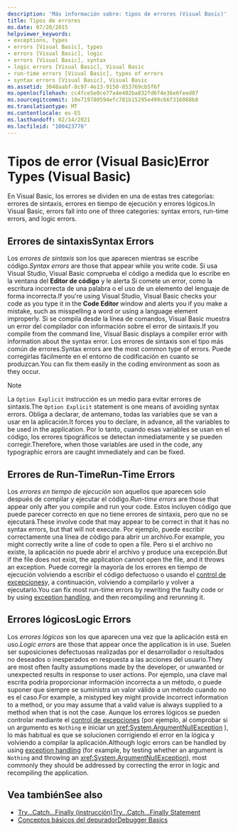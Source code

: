 ```yaml
---
description: 'Más información sobre: tipos de errores (Visual Basic)'
title: Tipos de errores
ms.date: 07/20/2015
helpviewer_keywords:
- exceptions, types
- errors [Visual Basic], types
- errors [Visual Basic], logic
- errors [Visual Basic], syntax
- logic errors [Visual Basic], Visual Basic
- run-time errors [Visual Basic], types of errors
- syntax errors [Visual Basic], Visual Basic
ms.assetid: 3048aabf-8c97-4e13-9150-853769cb5f6f
ms.openlocfilehash: cc4fce5e0ce77a4e402ba832fd6f4e36e6feed07
ms.sourcegitcommit: 10e719780594efc781b15295e499c66f316068b8
ms.translationtype: MT
ms.contentlocale: es-ES
ms.lasthandoff: 02/14/2021
ms.locfileid: "100423776"
---
```

# <a name="error-types-visual-basic"></a><span data-ttu-id="37641-103">Tipos de error (Visual Basic)</span><span class="sxs-lookup"><span data-stu-id="37641-103">Error Types (Visual Basic)</span></span>

<span data-ttu-id="37641-104">En Visual Basic, los errores se dividen en una de estas tres categorías: errores de sintaxis, errores en tiempo de ejecución y errores lógicos.</span><span class="sxs-lookup"><span data-stu-id="37641-104">In Visual Basic, errors fall into one of three categories: syntax errors, run-time errors, and logic errors.</span></span>

## <a name="syntax-errors"></a><span data-ttu-id="37641-105">Errores de sintaxis</span><span class="sxs-lookup"><span data-stu-id="37641-105">Syntax Errors</span></span>

 <span data-ttu-id="37641-106">Los *errores de sintaxis* son los que aparecen mientras se escribe código.</span><span class="sxs-lookup"><span data-stu-id="37641-106">*Syntax errors* are those that appear while you write code.</span></span> <span data-ttu-id="37641-107">Si usa Visual Studio, Visual Basic comprueba el código a medida que lo escribe en la ventana del **Editor de código** y le alerta Si comete un error, como la escritura incorrecta de una palabra o el uso de un elemento del lenguaje de forma incorrecta.</span><span class="sxs-lookup"><span data-stu-id="37641-107">If you're using Visual Studio, Visual Basic checks your code as you type it in the **Code Editor** window and alerts you if you make a mistake, such as misspelling a word or using a language element improperly.</span></span> <span data-ttu-id="37641-108">Si se compila desde la línea de comandos, Visual Basic muestra un error del compilador con información sobre el error de sintaxis.</span><span class="sxs-lookup"><span data-stu-id="37641-108">If you compile from the command line, Visual Basic displays a compiler error with information about the syntax error.</span></span> <span data-ttu-id="37641-109">Los errores de sintaxis son el tipo más común de errores.</span><span class="sxs-lookup"><span data-stu-id="37641-109">Syntax errors are the most common type of errors.</span></span> <span data-ttu-id="37641-110">Puede corregirlas fácilmente en el entorno de codificación en cuanto se produzcan.</span><span class="sxs-lookup"><span data-stu-id="37641-110">You can fix them easily in the coding environment as soon as they occur.</span></span>

> [!NOTE]
> <span data-ttu-id="37641-111">La `Option Explicit` instrucción es un medio para evitar errores de sintaxis.</span><span class="sxs-lookup"><span data-stu-id="37641-111">The `Option Explicit` statement is one means of avoiding syntax errors.</span></span> <span data-ttu-id="37641-112">Obliga a declarar, de antemano, todas las variables que se van a usar en la aplicación.</span><span class="sxs-lookup"><span data-stu-id="37641-112">It forces you to declare, in advance, all the variables to be used in the application.</span></span> <span data-ttu-id="37641-113">Por lo tanto, cuando esas variables se usan en el código, los errores tipográficos se detectan inmediatamente y se pueden corregir.</span><span class="sxs-lookup"><span data-stu-id="37641-113">Therefore, when those variables are used in the code, any typographic errors are caught immediately and can be fixed.</span></span>

## <a name="run-time-errors"></a><span data-ttu-id="37641-114">Errores de Run-Time</span><span class="sxs-lookup"><span data-stu-id="37641-114">Run-Time Errors</span></span>

 <span data-ttu-id="37641-115">Los *errores en tiempo de ejecución* son aquellos que aparecen solo después de compilar y ejecutar el código.</span><span class="sxs-lookup"><span data-stu-id="37641-115">*Run-time errors* are those that appear only after you compile and run your code.</span></span> <span data-ttu-id="37641-116">Estos incluyen código que puede parecer correcto en que no tiene errores de sintaxis, pero que no se ejecutará.</span><span class="sxs-lookup"><span data-stu-id="37641-116">These involve code that may appear to be correct in that it has no syntax errors, but that will not execute.</span></span> <span data-ttu-id="37641-117">Por ejemplo, puede escribir correctamente una línea de código para abrir un archivo.</span><span class="sxs-lookup"><span data-stu-id="37641-117">For example, you might correctly write a line of code to open a file.</span></span> <span data-ttu-id="37641-118">Pero si el archivo no existe, la aplicación no puede abrir el archivo y produce una excepción.</span><span class="sxs-lookup"><span data-stu-id="37641-118">But if the file does not exist, the application cannot open the file, and it throws an exception.</span></span> <span data-ttu-id="37641-119">Puede corregir la mayoría de los errores en tiempo de ejecución volviendo a escribir el código defectuoso o usando el [control de excepciones](../../language-reference/statements/try-catch-finally-statement.md)y, a continuación, volviendo a compilarlo y volver a ejecutarlo.</span><span class="sxs-lookup"><span data-stu-id="37641-119">You can fix most run-time errors by rewriting the faulty code or by using [exception handling](../../language-reference/statements/try-catch-finally-statement.md), and then recompiling and rerunning it.</span></span>
  
## <a name="logic-errors"></a><span data-ttu-id="37641-120">Errores lógicos</span><span class="sxs-lookup"><span data-stu-id="37641-120">Logic Errors</span></span>

 <span data-ttu-id="37641-121">Los *errores lógicos* son los que aparecen una vez que la aplicación está en uso.</span><span class="sxs-lookup"><span data-stu-id="37641-121">*Logic errors* are those that appear once the application is in use.</span></span> <span data-ttu-id="37641-122">Suelen ser suposiciones defectuosas realizadas por el desarrollador o resultados no deseados o inesperados en respuesta a las acciones del usuario.</span><span class="sxs-lookup"><span data-stu-id="37641-122">They are most often faulty assumptions made by the developer, or unwanted or unexpected results in response to user actions.</span></span> <span data-ttu-id="37641-123">Por ejemplo, una clave mal escrita podría proporcionar información incorrecta a un método, o puede suponer que siempre se suministra un valor válido a un método cuando no es el caso.</span><span class="sxs-lookup"><span data-stu-id="37641-123">For example, a mistyped key might provide incorrect information to a method, or you may assume that a valid value is always supplied to a method when that is not the case.</span></span> <span data-ttu-id="37641-124">Aunque los errores lógicos se pueden controlar mediante el [control de excepciones](../../language-reference/statements/try-catch-finally-statement.md) (por ejemplo, al comprobar si un argumento es `Nothing` e iniciar un <xref:System.ArgumentNullException> ), lo más habitual es que se solucionen corrigiendo el error en la lógica y volviendo a compilar la aplicación.</span><span class="sxs-lookup"><span data-stu-id="37641-124">Although logic errors can be handled by using [exception handling](../../language-reference/statements/try-catch-finally-statement.md) (for example, by testing whether an argument is `Nothing` and throwing an <xref:System.ArgumentNullException>), most commonly they should be addressed by correcting the error in logic and recompiling the application.</span></span>

## <a name="see-also"></a><span data-ttu-id="37641-125">Vea también</span><span class="sxs-lookup"><span data-stu-id="37641-125">See also</span></span>

- [<span data-ttu-id="37641-126">Try...Catch...Finally (instrucción)</span><span class="sxs-lookup"><span data-stu-id="37641-126">Try...Catch...Finally Statement</span></span>](../../language-reference/statements/try-catch-finally-statement.md)
- [<span data-ttu-id="37641-127">Conceptos básicos del depurador</span><span class="sxs-lookup"><span data-stu-id="37641-127">Debugger Basics</span></span>](/visualstudio/debugger/debugger-feature-tour)

